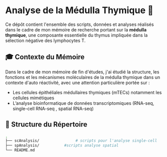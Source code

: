 # Analyse de la Médulla Thymique 🧬

Ce dépôt contient l'ensemble des scripts, données et analyses réalisés dans le cadre de mon mémoire de recherche portant sur la **médulla thymique**, une composante essentielle du thymus impliquée dans la sélection négative des lymphocytes T.

## 🎓 Contexte du Mémoire

Dans le cadre de mon mémoire de fin d'études, j'ai étudié la structure, les fonctions et les mécanismes moléculaires de la médulla thymique dans un contexte d'auto réactivité, avec une attention particulière portée sur :
- Les cellules épithéliales médullaires thymiques (mTECs) notamment les cellules mimétiques
- L’analyse bioinformatique de données transcriptomiques (RNA-seq, single-cell RNA-seq , spatial RNA-seq)

## 📁 Structure du Répertoire

```bash
.
├── scAnalysis/                # scripts pour l'analyse single-cell
├── spAnalysis/           #scripts analyse spatial
└── README.md     
